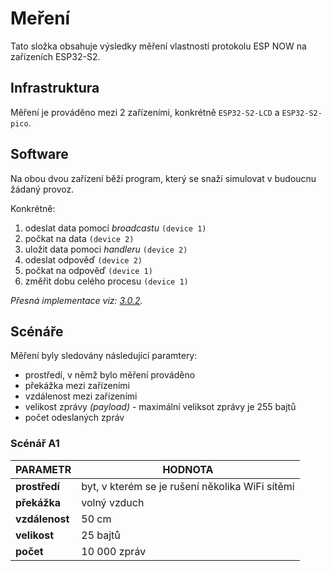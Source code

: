 # Meření

Tato složka obsahuje výsledky měření vlastností protokolu ESP NOW na zařízeních ESP32-S2.

## Infrastruktura

Měření je prováděno mezi 2 zařízeními, konkrétně `ESP32-S2-LCD` a `ESP32-S2-pico`.

## Software

Na obou dvou zařízení běží program, který se snaží simulovat v budoucnu žádaný provoz.

Konkrétně:
1. odeslat data pomocí *broadcastu* `(device 1)`
2. počkat na data `(device 2)`
3. uložit data pomoci *handleru* `(device 2)`
4. odeslat odpověď `(device 2)`
5. počkat na odpověď `(device 1)`
6. změřit dobu celého procesu `(device 1)`

*Přesná implementace viz: [3.0.2](https://github.com/petrkucerak/rafting-button/tree/3.0.2).*

## Scénáře

Měření byly sledovány následující paramtery:
- prostředí, v němž bylo měření prováděno
- překážka mezi zařízeními
- vzdálenost mezi zařízeními
- velikost zprávy *(payload)* - maximální veliksot zprávy je 255 bajtů
- počet odeslaných zpráv

### Scénář A1

| PARAMETR       | HODNOTA                                         |
| -------------- | ----------------------------------------------- |
| **prostředí**  | byt, v kterém se je rušení několika WiFi sítěmi |
| **překážka**   | volný vzduch                                    |
| **vzdálenost** | 50 cm                                           |
| **velikost**   | 25 bajtů                                        |
| **počet**      | 10 000 zpráv                                    |

